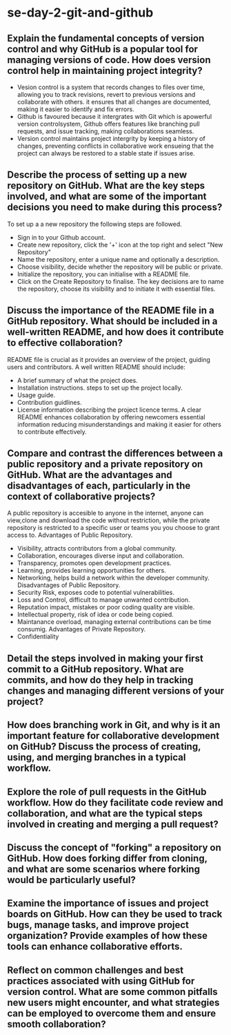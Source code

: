 # se-day-2-git-and-github
## Explain the fundamental concepts of version control and why GitHub is a popular tool for managing versions of code. How does version control help in maintaining project integrity?
 - Vesion control is a system that records changes to files over time, allowing you to track revisions, revert to previous versions and collaborate with others. it ensures that all 
   changes are documented, making it easier to identify and fix errors.
 - Github is favoured because it intergrates with Git which is apowerful version controlsystem, Github offers features like branching pull requests, and issue tracking, making 
   collaborations seamless.
 - Version control maintains project intergrity by keeping a history of changes, preventing conflicts in collaborative work ensueing that the project can always be restored to a stable 
   state if issues arise.
## Describe the process of setting up a new repository on GitHub. What are the key steps involved, and what are some of the important decisions you need to make during this process?
To set up a a new repository the following steps are followed.
- Sign in to your Github account.
- Create new repository, click the '+' icon at the top right and select "New Repository"
- Name the repository, enter a unique name and optionally a description.
- Choose visibility, decide whether the repository will be public or private.
- Initialize the repository, you can initialise with a README file.
- Click on the Create Repository to finalise.
  The key decisions are to name the repository, choose its visibility and to initiate it with essential files.

## Discuss the importance of the README file in a GitHub repository. What should be included in a well-written README, and how does it contribute to effective collaboration?
README file is crucial as it provides an overview of the project, guiding users and contributors.
A well written README should include:
  - A brief summary of what the project does.
  - Installation instructions. steps to set up the project locally.
  - Usage guide.
  - Contribution guidlines.
  - License information describing the project licence terms.
A clear README enhances collaboration by offering newcomers essential information reducing misunderstandings and making it easier for others to contribute effectively.

## Compare and contrast the differences between a public repository and a private repository on GitHub. What are the advantages and disadvantages of each, particularly in the context of collaborative projects?
A public repository is accesible to anyone in the internet, anyone can view,clone and download the code without restriction, while the private repository is restricted to a specific 
  user or teams you you choose to grant access to.
Advantages of Public Repository.
  - Visibility, attracts contributors from a global community.
  - Collaboration, encourages diverse input and collaboration.
  - Transparency, promotes open development practices.
  - Learning, provides learning opportunities for others.
  - Networking, helps build a network within the developer community.
Disadvantages of Public Repository.
  - Security Risk, exposes code to potential vulnerabilities.
  - Loss and Control, difficult to manage unwanted contribution.
  - Reputation impact, mistakes or poor coding quality are visible.
  - Intellectual property, risk of idea or code being copied.
  - Maintanance overload, managing external contributions can be time consumig.
Advantages of Private Repository.
  - Confidentiality

## Detail the steps involved in making your first commit to a GitHub repository. What are commits, and how do they help in tracking changes and managing different versions of your project?

## How does branching work in Git, and why is it an important feature for collaborative development on GitHub? Discuss the process of creating, using, and merging branches in a typical workflow.

## Explore the role of pull requests in the GitHub workflow. How do they facilitate code review and collaboration, and what are the typical steps involved in creating and merging a pull request?

## Discuss the concept of "forking" a repository on GitHub. How does forking differ from cloning, and what are some scenarios where forking would be particularly useful?

## Examine the importance of issues and project boards on GitHub. How can they be used to track bugs, manage tasks, and improve project organization? Provide examples of how these tools can enhance collaborative efforts.

## Reflect on common challenges and best practices associated with using GitHub for version control. What are some common pitfalls new users might encounter, and what strategies can be employed to overcome them and ensure smooth collaboration?
